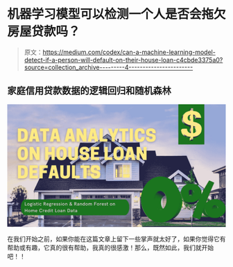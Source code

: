 # 机器学习模型可以检测一个人是否会拖欠房屋贷款吗？

> 原文：<https://medium.com/codex/can-a-machine-learning-model-detect-if-a-person-will-default-on-their-house-loan-c4cbde3375a0?source=collection_archive---------4----------------------->

## 家庭信用贷款数据的逻辑回归和随机森林

![](img/874c5289c2e596d3471933479a15baf5.png)

在我们开始之前，如果你能在这篇文章上留下一些掌声就太好了，如果你觉得它有帮助或有趣，它真的很有帮助，我真的很感激！那么，既然如此，我们就开始吧！！